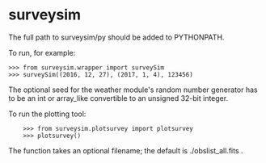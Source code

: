 # surveysim

The full path to surveysim/py should be added to PYTHONPATH.

To run, for example:

	>>> from surveysim.wrapper import surveySim
	>>> surveySim((2016, 12, 27), (2017, 1, 4), 123456)

The optional seed for the weather module's random number generator has to
be an int or array_like convertible to an unsigned 32-bit integer.

To run the plotting tool:

        >>> from surveysim.plotsurvey import plotsurvey
        >>> plotsurvey()

The function takes an optional filename; the default is ./obslist_all.fits .


